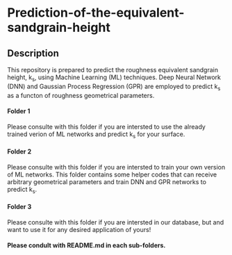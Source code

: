 # Prediction-of-the-equivalent-sandgrain-height

## Description
This repository is prepared to predict the roughness equivalent sandgrain height, k<sub>s</sub>, using Machine Learning (ML) techniques. 
Deep Neural Network (DNN) and Gaussian Process Regression (GPR) are employed to predict k<sub>s</sub> as a functon of roughness geometrical parameters.

#### Folder 1 
Please consulte with this folder if you are intersted to use the already trained verion of ML networks and predict k<sub>s</sub> for your surface.


#### Folder 2 
Please consulte with this folder if you are intersted to train your own version of ML networks. This folder contains some helper codes that can receive arbitrary geometrical parameters and train DNN and GPR networks to predict k<sub>s</sub>. 


#### Folder 3 
Please consulte with this folder if you are intersted in our database, but and want to use it for any desired application of yours!


#### Please condult with README.md in each sub-folders.

